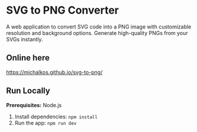 # SVG to PNG Converter

A web application to convert SVG code into a PNG image with customizable resolution and background options. Generate high-quality PNGs from your SVGs instantly.

## Online here
https://michalkos.github.io/svg-to-png/

## Run Locally

**Prerequisites:**  Node.js


1. Install dependencies:
   `npm install`
2. Run the app:
   `npm run dev`
